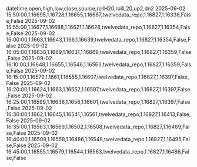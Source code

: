 datetime,open,high,low,close,source,rollH20,rollL20,up2,dn2
2025-09-02 15:50:00,1.16695,1.16728,1.16655,1.16687,twelvedata_repo,1.16827,1.16336,False,False
2025-09-02 15:55:00,1.16677,1.16688,1.16621,1.16628,twelvedata_repo,1.16827,1.16354,False,False
2025-09-02 16:00:00,1.1663,1.16643,1.166,1.16639,twelvedata_repo,1.16827,1.16354,False,False
2025-09-02 16:05:00,1.16638,1.1669,1.16631,1.16669,twelvedata_repo,1.16827,1.16359,False,False
2025-09-02 16:10:00,1.16648,1.16655,1.16546,1.16563,twelvedata_repo,1.16827,1.16359,False,False
2025-09-02 16:15:00,1.16579,1.1661,1.16555,1.16607,twelvedata_repo,1.16827,1.16397,False,False
2025-09-02 16:20:00,1.16624,1.1663,1.16552,1.16597,twelvedata_repo,1.16827,1.16397,False,False
2025-09-02 16:25:00,1.16599,1.16638,1.1658,1.16601,twelvedata_repo,1.16827,1.16397,False,False
2025-09-02 16:30:00,1.1662,1.16645,1.16541,1.16561,twelvedata_repo,1.16827,1.16413,False,False
2025-09-02 16:35:00,1.16563,1.16569,1.16502,1.16508,twelvedata_repo,1.16827,1.16469,False,False
2025-09-02 16:40:00,1.16509,1.16558,1.16486,1.16548,twelvedata_repo,1.16827,1.16495,False,False
2025-09-02 16:45:00,1.16555,1.16579,1.16544,1.16563,twelvedata_repo,1.16827,1.16486,False,False
